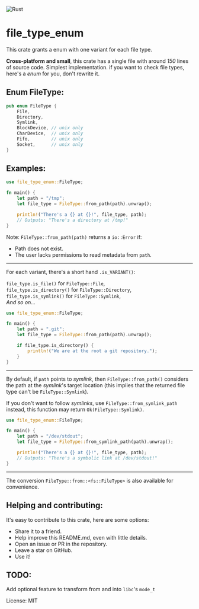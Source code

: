 ![Rust](https://github.com/marcospb19/file_type_enum/workflows/Rust/badge.svg?branch=main)

# file_type_enum

This crate grants a enum with one variant for each file type.

**Cross-platform and small**, this crate has a single file with around _150_
lines of source code. Simplest implementation. if you want to check file
types, here's a _enum_ for you, don't rewrite it.

## Enum FileType:
```rust
pub enum FileType {
    File,
    Directory,
    Symlink,
    BlockDevice, // unix only
    CharDevice,  // unix only
    Fifo,        // unix only
    Socket,      // unix only
}
```

## Examples:
```rust
use file_type_enum::FileType;

fn main() {
    let path = "/tmp";
    let file_type = FileType::from_path(path).unwrap();

    println!("There's a {} at {}!", file_type, path);
    // Outputs: "There's a directory at /tmp!"
}
```

Note: `FileType::from_path(path)` returns a `io::Error` if:
* Path does not exist.
* The user lacks permissions to read metadata from `path`.

---

For each variant, there's a short hand `.is_VARIANT()`:

`file_type.is_file()`      for `FileType::File`, \
`file_type.is_directory()` for `FileType::Directory`, \
`file_type.is_symlink()`   for `FileType::Symlink`, \
_And so on..._

```rust
use file_type_enum::FileType;

fn main() {
    let path = ".git";
    let file_type = FileType::from_path(path).unwrap();

    if file_type.is_directory() {
        println!("We are at the root a git repository.");
    }
}
```

---

By default, if `path` points to _symlink_, then `FileType::from_path()`
considers the path at the _symlink_'s target location (this implies that the
returned file type can't be `FileType::Symlink`).

If you don't want to follow _symlinks_, use `FileType::from_symlink_path`
instead, this function may return `Ok(FileType::Symlink)`.

```rust
use file_type_enum::FileType;

fn main() {
    let path = "/dev/stdout";
    let file_type = FileType::from_symlink_path(path).unwrap();

    println!("There's a {} at {}!", file_type, path);
    // Outputs: "There's a symbolic link at /dev/stdout!"
}
```

---

The conversion `FileType::from::<fs::FileType>` is also available for
convenience.

## Helping and contributing:
It's easy to contribute to this crate, here are some options:
- Share it to a friend.
- Help improve this README.md, even with little details.
- Open an issue or PR in the repository.
- Leave a star on GitHub.
- Use it!

## TODO:
Add optional feature to transform from and into `libc`'s `mode_t`

License: MIT
